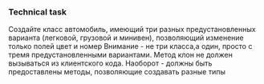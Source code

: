 ### Technical task
Создайте класс автомобиль, имеющий три разных предустановленных варианта (легковой, грузовой и минивен), позволяющий изменение только полей цвет и номер 
Внимание - не три класса,а  один, просто с тремя предустановленными вариантами. 
Метод клон не должен вызываться из клиентского кода. Наоборот - должны быть предоставлены методы, позволяющие создавать разные типы 